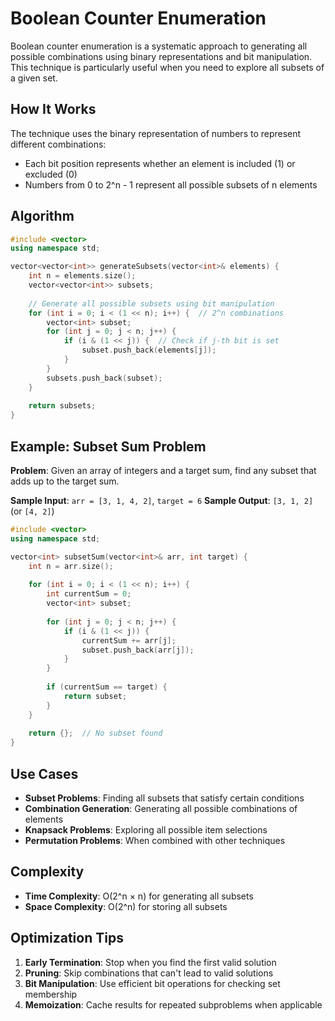 # Boolean Counter Enumeration

Boolean counter enumeration is a systematic approach to generating all possible combinations using binary representations and bit manipulation. This technique is particularly useful when you need to explore all subsets of a given set.

## How It Works

The technique uses the binary representation of numbers to represent different combinations:
- Each bit position represents whether an element is included (1) or excluded (0)
- Numbers from 0 to 2^n - 1 represent all possible subsets of n elements

## Algorithm

```cpp
#include <vector>
using namespace std;

vector<vector<int>> generateSubsets(vector<int>& elements) {
    int n = elements.size();
    vector<vector<int>> subsets;
    
    // Generate all possible subsets using bit manipulation
    for (int i = 0; i < (1 << n); i++) {  // 2^n combinations
        vector<int> subset;
        for (int j = 0; j < n; j++) {
            if (i & (1 << j)) {  // Check if j-th bit is set
                subset.push_back(elements[j]);
            }
        }
        subsets.push_back(subset);
    }
    
    return subsets;
}
```

## Example: Subset Sum Problem

**Problem**: Given an array of integers and a target sum, find any subset that adds up to the target sum.

**Sample Input**: `arr = [3, 1, 4, 2]`, `target = 6`
**Sample Output**: `[3, 1, 2]` (or `[4, 2]`)

```cpp
#include <vector>
using namespace std;

vector<int> subsetSum(vector<int>& arr, int target) {
    int n = arr.size();
    
    for (int i = 0; i < (1 << n); i++) {
        int currentSum = 0;
        vector<int> subset;
        
        for (int j = 0; j < n; j++) {
            if (i & (1 << j)) {
                currentSum += arr[j];
                subset.push_back(arr[j]);
            }
        }
        
        if (currentSum == target) {
            return subset;
        }
    }
    
    return {};  // No subset found
}
```

## Use Cases

- **Subset Problems**: Finding all subsets that satisfy certain conditions
- **Combination Generation**: Generating all possible combinations of elements
- **Knapsack Problems**: Exploring all possible item selections
- **Permutation Problems**: When combined with other techniques

## Complexity

- **Time Complexity**: O(2^n × n) for generating all subsets
- **Space Complexity**: O(2^n) for storing all subsets

## Optimization Tips

1. **Early Termination**: Stop when you find the first valid solution
2. **Pruning**: Skip combinations that can't lead to valid solutions
3. **Bit Manipulation**: Use efficient bit operations for checking set membership
4. **Memoization**: Cache results for repeated subproblems when applicable
